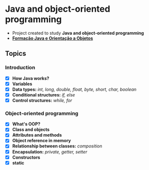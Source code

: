 # Java and object-oriented programming

- Project created to study **Java and object-oriented programming** 
- **[Formação Java e Orientação a Objetos](https://cursos.alura.com.br/formacao-java)** 

## Topics

### Introduction
- [x]  **How Java works?**
- [x]  **Variables**
- [x]  **Data types:** *int, long, double, float, byte, short, char, boolean*
- [x]  **Conditional structures:** *if, else*
- [x]  **Control structures:** *while, for*

### Object-oriented programming
- [x]  **What's OOP?**
- [x]  **Class and objects**
- [x]  **Attributes and methods**
- [x]  **Object reference in memory**
- [x]  **Relationship between classes:** *composition*
- [x]  **Encapsulation:** *private, getter, setter*
- [x]  **Constructors**
- [x]  **static**